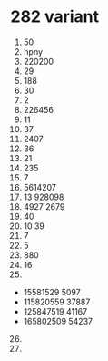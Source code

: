 # 282 variant

1. 50
2. hpny
3. 220200
4. 29
5. 188
6. 30
7. 2
8. 226456
9. 11
10. 37
11. 2407
12. 36
13. 21
14. 235
15. 7
16. 5614207
17. 13 928098
18. 4927 2679
19. 40
20. 10 39
21. 7
22. 5
23. 880
24. 16
25. 
- 15581529 5097
- 115820559 37887
- 125847519 41167
- 165802509 54237
26. 
27. 